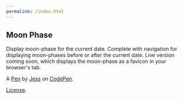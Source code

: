 ```yaml
---
permalink: /index.html
---
```

Moon Phase
----------
Display moon-phase for the current date. Complete with navigation for displaying moon-phases before or after the current date. Live version coming soon, which displays the moon-phase as a favicon in your browser's tab.

A [Pen](https://codepen.io/ardathksheyna/pen/adMyXx) by [Jess](https://codepen.io/ardathksheyna) on [CodePen](https://codepen.io).

[License](https://codepen.io/ardathksheyna/pen/adMyXx/license).